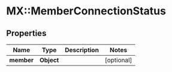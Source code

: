 # MX::MemberConnectionStatus

## Properties
Name | Type | Description | Notes
------------ | ------------- | ------------- | -------------
**member** | **Object** |  | [optional] 


